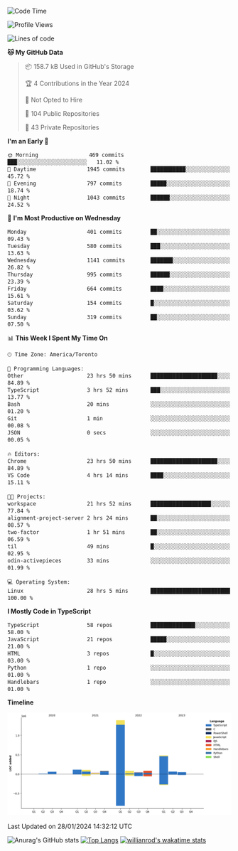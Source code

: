<!--START_SECTION:waka-->
![Code Time](http://img.shields.io/badge/Code%20Time-1%2C122%20hrs%2037%20mins-blue)

![Profile Views](http://img.shields.io/badge/Profile%20Views-2-blue)

![Lines of code](https://img.shields.io/badge/From%20Hello%20World%20I%27ve%20Written-2.6%20million%20lines%20of%20code-blue)

**🐱 My GitHub Data** 

> 📦 158.7 kB Used in GitHub's Storage 
 > 
> 🏆 4 Contributions in the Year 2024
 > 
> 🚫 Not Opted to Hire
 > 
> 📜 104 Public Repositories 
 > 
> 🔑 43 Private Repositories 
 > 
**I'm an Early 🐤** 

```text
🌞 Morning                469 commits         ███░░░░░░░░░░░░░░░░░░░░░░   11.02 % 
🌆 Daytime                1945 commits        ███████████░░░░░░░░░░░░░░   45.72 % 
🌃 Evening                797 commits         █████░░░░░░░░░░░░░░░░░░░░   18.74 % 
🌙 Night                  1043 commits        ██████░░░░░░░░░░░░░░░░░░░   24.52 % 
```
📅 **I'm Most Productive on Wednesday** 

```text
Monday                   401 commits         ██░░░░░░░░░░░░░░░░░░░░░░░   09.43 % 
Tuesday                  580 commits         ███░░░░░░░░░░░░░░░░░░░░░░   13.63 % 
Wednesday                1141 commits        ███████░░░░░░░░░░░░░░░░░░   26.82 % 
Thursday                 995 commits         ██████░░░░░░░░░░░░░░░░░░░   23.39 % 
Friday                   664 commits         ████░░░░░░░░░░░░░░░░░░░░░   15.61 % 
Saturday                 154 commits         █░░░░░░░░░░░░░░░░░░░░░░░░   03.62 % 
Sunday                   319 commits         ██░░░░░░░░░░░░░░░░░░░░░░░   07.50 % 
```


📊 **This Week I Spent My Time On** 

```text
🕑︎ Time Zone: America/Toronto

💬 Programming Languages: 
Other                    23 hrs 50 mins      █████████████████████░░░░   84.89 % 
TypeScript               3 hrs 52 mins       ███░░░░░░░░░░░░░░░░░░░░░░   13.77 % 
Bash                     20 mins             ░░░░░░░░░░░░░░░░░░░░░░░░░   01.20 % 
Git                      1 min               ░░░░░░░░░░░░░░░░░░░░░░░░░   00.08 % 
JSON                     0 secs              ░░░░░░░░░░░░░░░░░░░░░░░░░   00.05 % 

🔥 Editors: 
Chrome                   23 hrs 50 mins      █████████████████████░░░░   84.89 % 
VS Code                  4 hrs 14 mins       ████░░░░░░░░░░░░░░░░░░░░░   15.11 % 

🐱‍💻 Projects: 
workspace                21 hrs 52 mins      ███████████████████░░░░░░   77.84 % 
alignment-project-server 2 hrs 24 mins       ██░░░░░░░░░░░░░░░░░░░░░░░   08.57 % 
two-factor               1 hr 51 mins        ██░░░░░░░░░░░░░░░░░░░░░░░   06.59 % 
til                      49 mins             █░░░░░░░░░░░░░░░░░░░░░░░░   02.95 % 
odin-activepieces        33 mins             ░░░░░░░░░░░░░░░░░░░░░░░░░   01.99 % 

💻 Operating System: 
Linux                    28 hrs 5 mins       █████████████████████████   100.00 % 
```

**I Mostly Code in TypeScript** 

```text
TypeScript               58 repos            ██████████████░░░░░░░░░░░   58.00 % 
JavaScript               21 repos            █████░░░░░░░░░░░░░░░░░░░░   21.00 % 
HTML                     3 repos             █░░░░░░░░░░░░░░░░░░░░░░░░   03.00 % 
Python                   1 repo              ░░░░░░░░░░░░░░░░░░░░░░░░░   01.00 % 
Handlebars               1 repo              ░░░░░░░░░░░░░░░░░░░░░░░░░   01.00 % 
```



**Timeline**

![Lines of Code chart](https://raw.githubusercontent.com/wise-introvert/wise-introvert/master/assets/bar_graph.png)


 Last Updated on 28/01/2024 14:32:12 UTC
<!--END_SECTION:waka-->

![Anurag's GitHub stats](https://github-readme-stats.vercel.app/api?username=wise-introvert&count_private=true&show_icons=true)
[![Top Langs](https://github-readme-stats.vercel.app/api/top-langs/?username=wise-introvert&langs_count=10)](https://github.com/anuraghazra/github-readme-stats)
[![willianrod's wakatime stats](https://github-readme-stats.vercel.app/api/wakatime?username=wiseintrovert)](https://github.com/anuraghazra/github-readme-stats)
